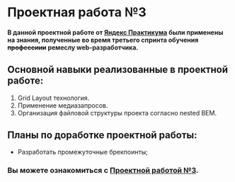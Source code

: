 # **Проектная работа №3**
#### В данной проектной работе от [Яндекс Практикума](https://practicum.yandex.ru/) были применены на знания, полученные во время третьего спринта обучения ~~профессиии~~ ремеслу web-разработчика. 

## Основной навыки реализованные в проектной работе:
1. Grid Layout технология.
3. Применение медиазапросов.
2. Организация файловой структуры проекта согласно nested BEM.

## Планы по доработке проектной работы:
* Разработать промежуточные брекпоинты;
### Вы можете ознакомиться с [Проектной работой №3](https://jevgeniip.github.io/russian-travel/index.html).